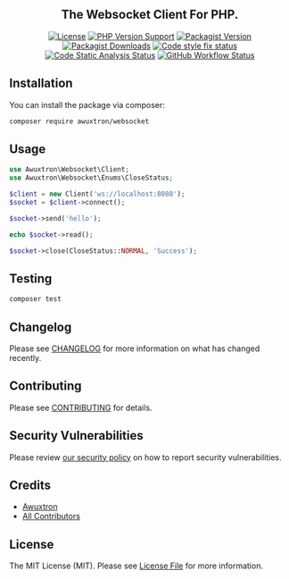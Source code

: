 <h2 align="center">
    <strong>The Websocket Client For PHP.</strong>
</h2>

<p align="center">
    <a href="https://github.com/awuxtron/websocket/blob/main/README.md"><img alt="License" src="https://img.shields.io/github/license/awuxtron/websocket?style=flat-square"></a>
    <a href="https://php.net"><img alt="PHP Version Support" src="https://img.shields.io/packagist/php-v/awuxtron/websocket?style=flat-square"></a>
    <a href="https://packagist.org/packages/awuxtron/websocket"><img alt="Packagist Version" src="https://img.shields.io/packagist/v/awuxtron/websocket?style=flat-square"></a>
    <a href="https://packagist.org/packages/awuxtron/websocket"><img alt="Packagist Downloads" src="https://img.shields.io/packagist/dt/awuxtron/websocket?style=flat-square"></a>
    <a href="https://github.com/awuxtron/websocket/actions/workflows/fix-code-style.yml"><img alt="Code style fix status" src="https://img.shields.io/github/workflow/status/awuxtron/websocket/Check%20&%20fix%20styling?label=code%20style&style=flat-square"></a>
    <a href="https://github.com/awuxtron/websocket/actions/workflows/analyse.yml"><img alt="Code Static Analysis Status" src="https://img.shields.io/github/workflow/status/awuxtron/websocket/Code%20Static%20Analysis?label=analyse&style=flat-square"></a>
    <a href="https://github.com/awuxtron/websocket/actions/workflows/run-tests.yml"><img alt="GitHub Workflow Status" src="https://img.shields.io/github/workflow/status/awuxtron/websocket/Tests?label=tests&style=flat-square"></a>
</p>

## Installation

You can install the package via composer:

```bash
composer require awuxtron/websocket
```

## Usage

```php
use Awuxtron\Websocket\Client;
use Awuxtron\Websocket\Enums\CloseStatus;

$client = new Client('ws://localhost:8080');
$socket = $client->connect();

$socket->send('hello');

echo $socket->read();

$socket->close(CloseStatus::NORMAL, 'Success');

```

## Testing

```bash
composer test
```

## Changelog

Please see [CHANGELOG](CHANGELOG.md) for more information on what has changed recently.

## Contributing

Please see [CONTRIBUTING](.github/CONTRIBUTING.md) for details.

## Security Vulnerabilities

Please review [our security policy](../../security/policy) on how to report security vulnerabilities.

## Credits

- [Awuxtron](https://github.com/awuxtron)
- [All Contributors](../../contributors)

## License

The MIT License (MIT). Please see [License File](LICENSE.md) for more information.
